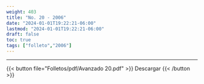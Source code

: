 ```yaml
---
weight: 403
title: "No. 20 - 2006"
date: "2024-01-01T19:22:21-06:00"
lastmod: "2024-01-01T19:22:21-06:00"
draft: false
toc: true
tags: ["folleto","2006"]
---
```

- - - - - - - - -
{{< button file="Folletos/pdf/Avanzado 20.pdf" >}} Descargar {{< /button >}} 